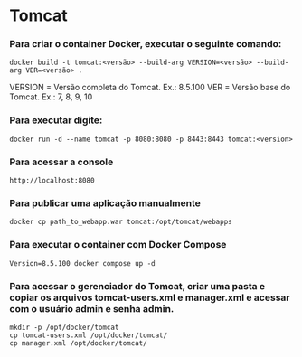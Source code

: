 # Tomcat 

### Para criar o container Docker, executar o seguinte comando:
	docker build -t tomcat:<versão> --build-arg VERSION=<versão> --build-arg VER=<versão> .

VERSION = Versão completa do Tomcat. Ex.: 8.5.100
VER = Versão base do Tomcat. Ex.: 7, 8, 9, 10

### Para executar digite:
	docker run -d --name tomcat -p 8080:8080 -p 8443:8443 tomcat:<version>  

### Para acessar a console
	http://localhost:8080

### Para publicar uma aplicação manualmente 
	docker cp path_to_webapp.war tomcat:/opt/tomcat/webapps

### Para executar o container com Docker Compose
	Version=8.5.100 docker compose up -d

### Para acessar o gerenciador do Tomcat, criar uma pasta e copiar os arquivos tomcat-users.xml e manager.xml e acessar com o usuário admin e senha admin.
	mkdir -p /opt/docker/tomcat
	cp tomcat-users.xml /opt/docker/tomcat/
	cp manager.xml /opt/docker/tomcat/ 
